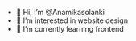 - 👋 Hi, I’m @Anamikasolanki
- 👀 I’m interested in website design
- 🌱 I’m currently learning frontend 

<!---
Anamikasolanki/Anamikasolanki is a ✨ special ✨ repository because its `README.md` (this file) appears on your GitHub profile.
You can click the Preview link to take a look at your changes.
--->
